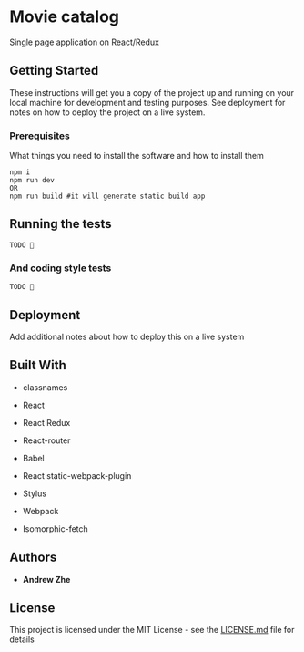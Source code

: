 # Movie catalog

Single page application on React/Redux

## Getting Started

These instructions will get you a copy of the project up and running on your local machine for development and testing purposes. See deployment for notes on how to deploy the project on a live system.

### Prerequisites

What things you need to install the software and how to install them

```
npm i
npm run dev
OR
npm run build #it will generate static build app
```

## Running the tests

```
TODO 👾
```

### And coding style tests

```
TODO 👾
```

## Deployment

Add additional notes about how to deploy this on a live system

## Built With

* classnames

* React

* React Redux

* React-router

* Babel

* React static-webpack-plugin

* Stylus

* Webpack

* Isomorphic-fetch



## Authors

* **Andrew Zhe** 

## License

This project is licensed under the MIT License - see the [LICENSE.md](LICENSE.md) file for details
